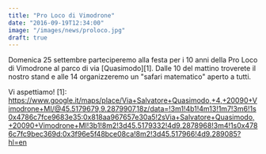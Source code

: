 ```yaml
---
title: "Pro Loco di Vimodrone"
date: "2016-09-19T12:34:00"
image: "/images/news/proloco.jpg"
draft: true
---
```


Domenica 25 settembre parteciperemo alla festa per i 10 anni della Pro Loco di
Vimodrone al parco di via [Quasimodo][1]. Dalle 10 del mattino troverete il nostro
stand e alle 14 organizzeremo un "safari matematico" aperto a tutti.

Vi aspettiamo!
[1]: https://www.google.it/maps/place/Via+Salvatore+Quasimodo,+4,+20090+Vimodrone+MI/@45.5179679,9.2879907,18z/data=!3m1!4b1!4m13!1m7!3m6!1s0x4786c7fce9683e35:0x818aa967657e30a5!2sVia+Salvatore+Quasimodo,+20090+Vimodrone+MI!3b1!8m2!3d45.5179332!4d9.2878968!3m4!1s0x4786c7fc9bec369d:0x3f96e5f48bce08ca!8m2!3d45.517966!4d9.289085?hl=en
